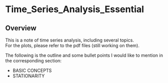 # Time_Series_Analysis_Essential 

## Overview
This is a note of time series analysis, including several topics.   
For the plots, please refer to the pdf files (still working on them).   

The following is the outline and some bullet points I would like to mention in the corresponding section:  
- BASIC CONCEPTS
- STATIONARITY 
